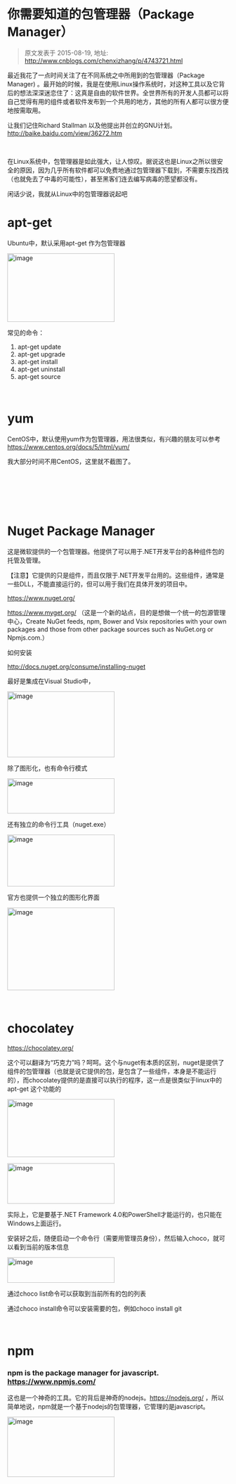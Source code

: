# 你需要知道的包管理器（Package Manager） 
> 原文发表于 2015-08-19, 地址: http://www.cnblogs.com/chenxizhang/p/4743721.html 


<p>最近我花了一点时间关注了在不同系统之中所用到的包管理器（Package Manager) 。最开始的时候，我是在使用Linux操作系统时，对这种工具以及它背后的想法深深迷恋住了：这真是自由的软件世界。全世界所有的开发人员都可以将自己觉得有用的组件或者软件发布到一个共用的地方，其他的所有人都可以很方便地按需取用。</p> <p>让我们记住Richard Stallman 以及他提出并创立的GNU计划。<a title="http://baike.baidu.com/view/36272.htm" href="http://baike.baidu.com/view/36272.htm">http://baike.baidu.com/view/36272.htm</a>&nbsp;</p> <p>&nbsp;</p> <p>在Linux系统中，包管理器是如此强大，让人惊叹。据说这也是Linux之所以很安全的原因，因为几乎所有软件都可以免费地通过包管理器下载到，不需要东找西找（也就免去了中毒的可能性），甚至黑客们连去编写病毒的愿望都没有。</p> <p>闲话少说，我就从Linux中的包管理器说起吧</p> <h1>apt-get </h1> <p>Ubuntu中，默认采用apt-get 作为包管理器</p> <p><a href="http://images0.cnblogs.com/blog/9072/201508/192243103949916.png"><img title="image" border="0" alt="image" src="http://images0.cnblogs.com/blog/9072/201508/192243130661633.png" width="244" height="156"></a></p> <p>常见的命令：</p> <ol> <li>apt-get update  <li>apt-get upgrade  <li>apt-get install  <li>apt-get uninstall  <li>apt-get source</li></ol> <p>&nbsp;</p> <h1>yum</h1> <p>CentOS中，默认使用yum作为包管理器，用法很类似，有兴趣的朋友可以参考 <a title="https://www.centos.org/docs/5/html/yum/" href="https://www.centos.org/docs/5/html/yum/">https://www.centos.org/docs/5/html/yum/</a></p> <p>我大部分时间不用CentOS，这里就不截图了。</p> <p>&nbsp;</p> <p>&nbsp;</p> <p>&nbsp;</p> <h1>Nuget Package Manager </h1> <p>这是微软提供的一个包管理器。他提供了可以用于.NET开发平台的各种组件包的托管及管理。</p> <p>【注意】它提供的只是组件，而且仅限于.NET开发平台用的。这些组件，通常是一些DLL，不能直接运行的，但可以用于我们在具体开发的项目中。</p> <p><a title="https://www.nuget.org/" href="https://www.nuget.org/">https://www.nuget.org/</a>&nbsp;</p> <p><a title="https://www.myget.org/" href="https://www.myget.org/">https://www.myget.org/</a> （这是一个新的站点，目的是想做一个统一的包源管理中心，Create NuGet feeds, npm, Bower and Vsix repositories with your own packages and those from other package sources such as NuGet.org or Npmjs.com.）</p> <p>如何安装</p> <p><a title="http://docs.nuget.org/consume/installing-nuget" href="http://docs.nuget.org/consume/installing-nuget">http://docs.nuget.org/consume/installing-nuget</a></p> <p>最好是集成在Visual Studio中，</p> <p><a href="http://images0.cnblogs.com/blog/9072/201508/192243185506106.png"><img title="image" border="0" alt="image" src="http://images0.cnblogs.com/blog/9072/201508/192243224888010.png" width="244" height="150"></a></p> <p>除了图形化，也有命令行模式</p> <p><a href="http://images0.cnblogs.com/blog/9072/201508/192243247065654.png"><img title="image" border="0" alt="image" src="http://images0.cnblogs.com/blog/9072/201508/192243257854084.png" width="244" height="80"></a></p> <p>还有独立的命令行工具（nuget.exe）</p> <p><a href="http://images0.cnblogs.com/blog/9072/201508/192243276754928.png"><img title="image" border="0" alt="image" src="http://images0.cnblogs.com/blog/9072/201508/192243290819157.png" width="244" height="118"></a></p> <p>官方也提供一个独立的图形化界面</p> <p><a href="http://images0.cnblogs.com/blog/9072/201508/192243316919088.png"><img title="image" border="0" alt="image" src="http://images0.cnblogs.com/blog/9072/201508/192243335819932.png" width="244" height="188"></a></p> <p>&nbsp;</p> <h1>chocolatey</h1> <p><a title="https://chocolatey.org/" href="https://chocolatey.org/">https://chocolatey.org/</a></p> <p>这个可以翻译为“巧克力”吗？呵呵。这个与nuget有本质的区别，nuget是提供了组件的包管理器（也就是说它提供的包，是包含了一些组件，本身是不能运行的），而chocolatey提供的是直接可以执行的程序，这一点是很类似于linux中的 apt-get 这个功能的</p> <p><a href="http://images0.cnblogs.com/blog/9072/201508/192243413004524.png"><img title="image" border="0" alt="image" src="http://images0.cnblogs.com/blog/9072/201508/192243430198783.png" width="244" height="132"></a></p> <p><a href="http://images0.cnblogs.com/blog/9072/201508/192243489103316.png"><img title="image" border="0" alt="image" src="http://images0.cnblogs.com/blog/9072/201508/192243504561588.png" width="244" height="92"></a></p> <p>实际上，它是要基于.NET Framework 4.0和PowerShell才能运行的，也只能在Windows上面运行。</p> <p>安装好之后，随便启动一个命令行（需要用管理员身份），然后输入choco，就可以看到当前的版本信息</p> <p><a href="http://images0.cnblogs.com/blog/9072/201508/192243515975504.png"><img title="image" border="0" alt="image" src="http://images0.cnblogs.com/blog/9072/201508/192243524562932.png" width="244" height="58"></a></p> <p>通过choco list命令可以获取到当前所有的包的列表</p> <p>通过choco install命令可以安装需要的包，例如choco install git</p> <p>&nbsp;</p> <h1>npm</h1> <h3>npm is the package manager for javascript. <a title="https://www.npmjs.com/" href="https://www.npmjs.com/">https://www.npmjs.com/</a>&nbsp;</h3> <p>这也是一个神奇的工具。它的背后是神奇的nodejs。<a title="https://nodejs.org/" href="https://nodejs.org/">https://nodejs.org/</a> ，所以简单地说，npm就是一个基于nodejs的包管理器，它管理的是javascript。</p> <p><a href="http://images0.cnblogs.com/blog/9072/201508/192243547532834.png"><img title="image" border="0" alt="image" src="http://images0.cnblogs.com/blog/9072/201508/192243562062078.png" width="244" height="137"></a></p>